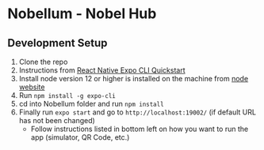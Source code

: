 # Nobellum - Nobel Hub

## Development Setup

 1. Clone the repo
 2. Instructions from [React Native Expo CLI Quickstart](https://reactnative.dev/docs/environment-setup)
 3. Install node version 12 or higher is installed on the machine from [node website](https://nodejs.org/en/download/)
 4. Run `npm install -g expo-cli`
 5. cd into Nobellum folder and run `npm install`
 6. Finally run `expo start` and go to `http://localhost:19002/` (if default URL has not been changed)
	 - Follow instructions listed in bottom left on how you want to run the app (simulator, QR Code, etc.)
